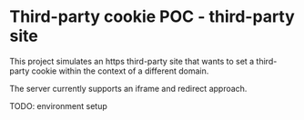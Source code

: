 # Third-party cookie POC - third-party site

This project simulates an https third-party site that wants to set a third-party cookie within the context of a different domain. 

The server currently supports an iframe and redirect approach. 

TODO: environment setup

